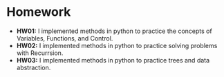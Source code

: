 # Homework
- **HW01:** I implemented methods in python to practice the concepts of Variables, Functions, and Control.
- **HW02:** I implemented methods in python to practice solving problems with Recurrsion. 
- **HW03:** I implemented methods in python to practice trees and data abstraction. 
